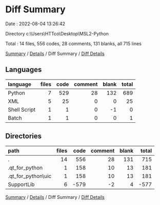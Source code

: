 # Diff Summary

Date : 2022-08-04 13:26:42

Directory c:\\Users\\HTTco\\Desktop\\MSL2-Python

Total : 14 files,  556 codes, 28 comments, 131 blanks, all 715 lines

[Summary](results.md) / [Details](details.md) / Diff Summary / [Diff Details](diff-details.md)

## Languages
| language | files | code | comment | blank | total |
| :--- | ---: | ---: | ---: | ---: | ---: |
| Python | 7 | 529 | 28 | 132 | 689 |
| XML | 5 | 25 | 0 | 0 | 25 |
| Shell Script | 1 | 1 | 0 | -1 | 0 |
| Batch | 1 | 1 | 0 | 0 | 1 |

## Directories
| path | files | code | comment | blank | total |
| :--- | ---: | ---: | ---: | ---: | ---: |
| . | 14 | 556 | 28 | 131 | 715 |
| .qt_for_python | 1 | 158 | 10 | 13 | 181 |
| .qt_for_python\\uic | 1 | 158 | 10 | 13 | 181 |
| SupportLib | 6 | -579 | -2 | 4 | -577 |

[Summary](results.md) / [Details](details.md) / Diff Summary / [Diff Details](diff-details.md)